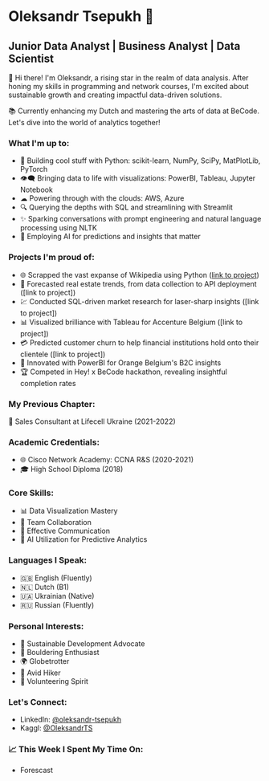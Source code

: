 # Oleksandr Tsepukh 🚀

## Junior Data Analyst | Business Analyst | Data Scientist

👋 Hi there! I'm Oleksandr, a rising star in the realm of data analysis. After honing my skills in programming and network courses, I'm excited about sustainable growth and creating impactful data-driven solutions.
    
📚 Currently enhancing my Dutch and mastering the arts of data at BeCode. Let's dive into the world of analytics together!

### What I'm up to:

- 🐍 Building cool stuff with Python: scikit-learn, NumPy, SciPy, MatPlotLib, PyTorch
- 👁️‍🗨️ Bringing data to life with visualizations: PowerBI, Tableau, Jupyter Notebook
- ☁ Powering through with the clouds: AWS, Azure
- 🔍 Querying the depths with SQL and streamlining with Streamlit
- ✨ Sparking conversations with prompt engineering and natural language processing using NLTK
- 🤖 Employing AI for predictions and insights that matter

### Projects I'm proud of:
- 🌐 Scrapped the vast expanse of Wikipedia using Python ([link to project](https://github.com/MakotoUwu/Wikipedia-Scrapper]))
- 🏡 Forecasted real estate trends, from data collection to API deployment ([link to project])
- 💹 Conducted SQL-driven market research for laser-sharp insights ([link to project])
- 📊 Visualized brilliance with Tableau for Accenture Belgium ([link to project])
- 💳 Predicted customer churn to help financial institutions hold onto their clientele ([link to project])
- 📱 Innovated with PowerBI for Orange Belgium's B2C insights
- 🏆 Competed in Hey! x BeCode hackathon, revealing insightful completion rates

### My Previous Chapter:
👔 Sales Consultant at Lifecell Ukraine (2021-2022)

### Academic Credentials:
- 🌐 Cisco Network Academy: CCNA R&S (2020-2021)
- 🎓 High School Diploma (2018)

### Core Skills:
- 📊 Data Visualization Mastery
- 🤝 Team Collaboration
- 💬 Effective Communication
- 🧠 AI Utilization for Predictive Analytics

### Languages I Speak:
- 🇬🇧 English (Fluently)
- 🇳🇱 Dutch (B1)
- 🇺🇦 Ukrainian (Native)
- 🇷🇺 Russian (Fluently)

### Personal Interests:
- 🌿 Sustainable Development Advocate
- 🧗 Bouldering Enthusiast
- 🌍 Globetrotter
- 🥾 Avid Hiker
- 🤲 Volunteering Spirit

### Let's Connect:
- LinkedIn: [@oleksandr-tsepukh](https://www.linkedin.com/in/oleksandr-tsepukh-ba4985279)
- Kaggl: [@OleksandrTS](https://www.kaggle.com/oleksandrts)

### 📈 This Week I Spent My Time On:
- Forescast
